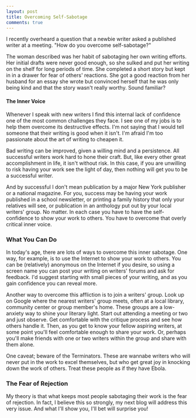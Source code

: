 ```yaml
---
layout: post
title: Overcoming Self-Sabotage		
comments: true
---
```


I recently overheard a question that a newbie writer asked a published writer at a meeting. "How do you overcome self-sabotage?" 

The woman described was her habit of sabotaging her own writing efforts. Her initial drafts were never good enough, so she sulked and put her writing on the shelf for long periods of time. She completed a short story but kept in in a drawer for fear of others' reactions. She got a good reaction from her husband for an essay she wrote but convinced herself that he was only being kind and that the story wasn't really worthy. Sound familiar?

<!--more-->

#### The Inner Voice

Whenever I speak with new writers I find this internal lack of confidence one of the most common challenges they face. I see one of my jobs is to help them overcome its destructive effects. I'm not saying that I would tell someone that their writing is good when it isn't. I'm afraid I'm too passionate about the art of writing to cheapen it. 

Bad writing can be improved, given a willing mind and a persistence. All successful writers work hard to hone their craft. But, like every other great accomplishment in life, it isn't without risk. In this case, if you are unwilling to risk having your work see the light of day, then nothing will get you to be a successful writer. 

And by successful I don't mean publication by a major New York publisher or a national magazine. For you, success may be having your work published in a school newsletter, or printing a family history that only your relatives will see, or publication in an anthology put out by your local writers' group. No matter. In each case you have to have the self-confidence to show your work to others. You have to overcome that overly critical inner voice.

### What You Can Do

In today's age, there are lots of ways to overcome this inner sabotage. One way, for example, is to use the Internet to show your work to others. You can be (relatively) anonymous on the Internet if you desire, so using a screen name you can post your writing on writers' forums and ask for feedback. I'd suggest starting with small pieces of your writing, and as you gain confidence you can reveal more.

Another way to overcome this affliction is to join a writers' group. Look up on Google where the nearest writers' group meets, often at a local library, community center or group member's home. These groups are a low-anxiety way to shine your literary light. Start out attending a meeting or two and just observe. Get comfortable with the critique process and see how others handle it. Then, as you get to know your fellow aspiring writers, at some point you'll feel comfortable enough to share your work. Or, perhaps you'll make friends with one or two writers within the group and share with them alone. 

One caveat; beware of the Terminators. These are wannabe writers who will never put in the work to excel themselves, but who get great joy in knocking down the work of others. Treat these people as if they have Ebola. 

### The Fear of Rejection

My theory is that what keeps most people sabotaging their work is the fear of rejection. In fact, I believe this so strongly, my next blog will address this very issue. And what I'll show you, I'll bet will surprise you!
